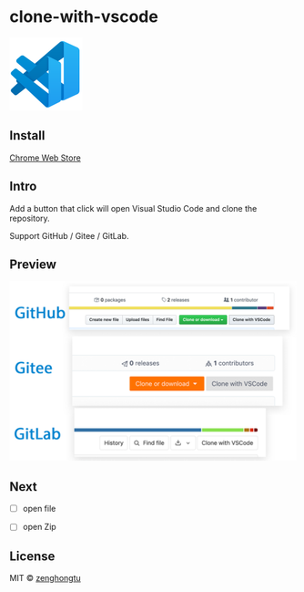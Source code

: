 # clone-with-vscode

![](docs/logo.png)

## Install

[Chrome Web Store](https://chrome.google.com/webstore/detail/clone-with-vscode/ocicohlgdalnokmlkcfiomonhpomfame)

## Intro

Add a button that click will open Visual Studio Code and clone the repository.

Support GitHub / Gitee / GitLab.


## Preview

![](docs/preview.png)

## Next

- [ ] open file
- [ ] open Zip


## License
MIT © [zenghongtu](https://github.com/zenghongtu)